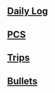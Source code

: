 ## [Daily Log](diary/diary.md)

## [PCS](PCS/index)

## [Trips](trips/index.md)

## [Bullets](bullets/index.md)

